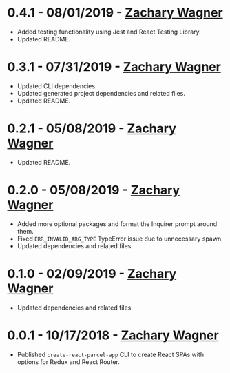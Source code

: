 # 0.4.1 - 08/01/2019 - [Zachary Wagner](mailto:zwagner86@gmail.com)
-   Added testing functionality using Jest and React Testing Library.
-   Updated README.

# 0.3.1 - 07/31/2019 - [Zachary Wagner](mailto:zwagner86@gmail.com)
-   Updated CLI dependencies.
-   Updated generated project dependencies and related files.
-   Updated README.

# 0.2.1 - 05/08/2019 - [Zachary Wagner](mailto:zwagner86@gmail.com)
-   Updated README.

# 0.2.0 - 05/08/2019 - [Zachary Wagner](mailto:zwagner86@gmail.com)
-   Added more optional packages and format the Inquirer prompt around them.
-   Fixed `ERR_INVALID_ARG_TYPE` TypeError issue due to unnecessary spawn.
-   Updated dependencies and related files.

# 0.1.0 - 02/09/2019 - [Zachary Wagner](mailto:zwagner86@gmail.com)
-   Updated dependencies and related files.

# 0.0.1 - 10/17/2018 - [Zachary Wagner](mailto:zwagner86@gmail.com)
-   Published `create-react-parcel-app` CLI to create React SPAs with options for Redux and React Router.
